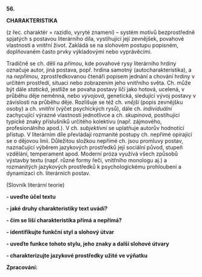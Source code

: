 **56.**

**CHARAKTERISTIKA**

(z řec. charaktér = razidlo, vyryté znamení) – systém motivů bezprostředně spjatých s postavou literárního díla, vystihující její zevnějšek, povahové vlastnosti a vnitřní život. Zakládá se na slohovém postupu popisném, doplňovaném často prvky výkladovými nebo vyprávěcími.

Tradičně se ch. dělí na _přímou_, kde povahové rysy literárního hrdiny označuje autor, jiná postava, popř. hrdina samotný (autocharakteristika), a na _nepřímou_, zprostředkovanou čtenáři popisem jednání a chování hrdiny v určitém prostředí, situaci nebo zobrazením jeho vnitřního světa. Ch. může být dále _statická_, jestliže se povaha postavy líčí jako hotová, ucelená, v průběhu děje neměnná, nebo _vývojová_, genetická, sledující vývoj postavy v závislosti na průběhu děje. Rozlišuje se též ch. _vnější_ (popis zevnějšku osoby) a ch. _vnitřní_ (výčet psychických rysů), dále ch. _individuální_ zachycující výrazné vlastnosti jednotlivce a ch. _skupinová_, postihující typické znaky příslušníků určitého kolektivu (např. zájmového, profesionálního apod.). V ch. _subjektivní_ se uplatňuje autorův hodnotící přístup. V literárním díle převládají rozmanité postupy ch. nepřímé opírající se o dějovou linii. Důležitou složkou nepřímé ch. jsou promluvy postav, naznačující výběrem jazykových prostředků její sociální původ, stupeň vzdělání, temperament apod. Moderní próza využívá všech způsobů výstavby textu (např. různé formy řeči, vnitřního monologu aj.) a rozmanitých jazykových prostředků k psychologickému prohloubení a dynamizaci ch. literárních postav.

(Slovník literární teorie)

**- uveďte účel textu**

**- jaké druhy charakteristiky text uvádí?**

**- čím se liší charakteristika přímá a nepřímá?**

**- identifikujte funkční styl a slohový útvar**

**- uveďte funkce tohoto stylu, jeho znaky a další slohové útvary**

**- charakterizujte jazykové prostředky užité ve výňatku**

**Zpracování:**


